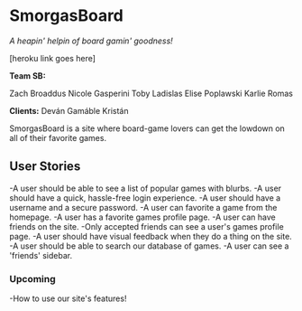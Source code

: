 # SmorgasBoard

*A heapin' helpin of board gamin' goodness!*

[heroku link goes here]

**Team SB:**

Zach Broaddus
Nicole Gasperini
Toby Ladislas
Elise Poplawski
Karlie Romas

**Clients:**
Deván Gamáble
Kristán

SmorgasBoard is a site where board-game lovers can get the lowdown on all
of their favorite games.

## User Stories

-A user should be able to see a list of popular games with blurbs.
-A user should have a quick, hassle-free login experience.
-A user should have a username and a secure password.
-A user can favorite a game from the homepage.
-A user has a favorite games profile page.
-A user can have friends on the site.
-Only accepted friends can see a user's games profile page.
-A user should have visual feedback when they do a thing on the site.
-A user should be able to search our database of games.
-A user can see a 'friends' sidebar.

### Upcoming

-How to use our site's features!
